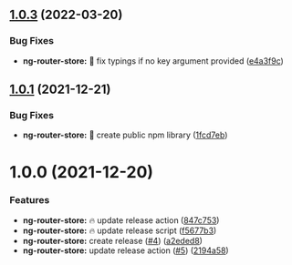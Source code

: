 ## [1.0.3](https://github.com/ngneat/elf-ng-router-store/compare/@ngneat/elf-ng-router-store@1.0.2...@ngneat/elf-ng-router-store@1.0.3) (2022-03-20)


### Bug Fixes

* **ng-router-store:** 🐞 fix typings if no key argument provided ([e4a3f9c](https://github.com/ngneat/elf-ng-router-store/commit/e4a3f9ce3551718012d7dcf6e333f2b73fd71078))

## [1.0.1](https://github.com/ngneat/elf-ng-router-store/compare/@ngneat/elf-ng-router-store@1.0.0...@ngneat/elf-ng-router-store@1.0.1) (2021-12-21)


### Bug Fixes

* **ng-router-store:** 🐞 create public npm library ([1fcd7eb](https://github.com/ngneat/elf-ng-router-store/commit/1fcd7eb64763d095840447432a14cae233c9683a))

# 1.0.0 (2021-12-20)


### Features

* **ng-router-store:** 🔥 update release action ([847c753](https://github.com/ngneat/elf-ng-router-store/commit/847c7534aa9d58fed082490c059e772b92ad3836))
* **ng-router-store:** 🔥 update release script ([f5677b3](https://github.com/ngneat/elf-ng-router-store/commit/f5677b3d8761b840ef4e49317faba52918983df5))
* **ng-router-store:** create release ([#4](https://github.com/ngneat/elf-ng-router-store/issues/4)) ([a2eded8](https://github.com/ngneat/elf-ng-router-store/commit/a2eded8887d7d86834586f90405ec74163093c9b))
* **ng-router-store:** update release action ([#5](https://github.com/ngneat/elf-ng-router-store/issues/5)) ([2194a58](https://github.com/ngneat/elf-ng-router-store/commit/2194a58f67218f1042b27d9be86d9795ebf759c2))
